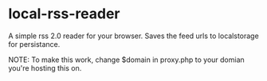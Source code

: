 local-rss-reader
================
A simple rss 2.0 reader for your browser. Saves the feed urls to localstorage for persistance.

NOTE: To make this work, change $domain in proxy.php to your domian you're hosting this on.
